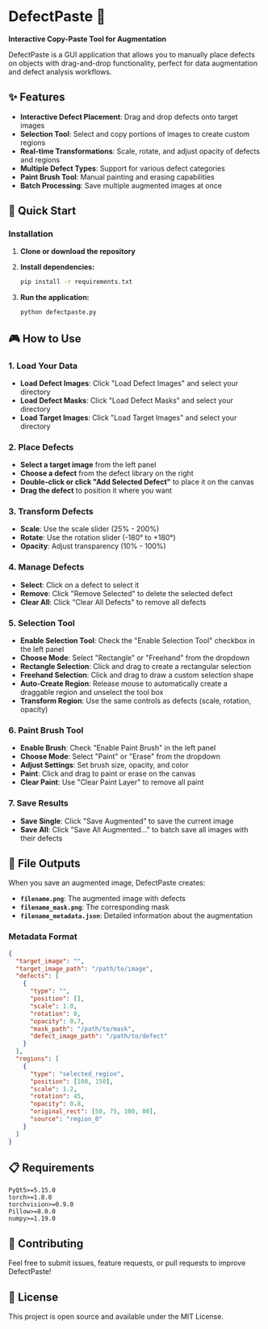 # DefectPaste 🎯

**Interactive Copy-Paste Tool for Augmentation**

DefectPaste is a GUI application that allows you to manually place defects on objects with drag-and-drop functionality, perfect for data augmentation and defect analysis workflows.

## ✨ Features

- **Interactive Defect Placement**: Drag and drop defects onto target images
- **Selection Tool**: Select and copy portions of images to create custom regions
- **Real-time Transformations**: Scale, rotate, and adjust opacity of defects and regions
- **Multiple Defect Types**: Support for various defect categories
- **Paint Brush Tool**: Manual painting and erasing capabilities
- **Batch Processing**: Save multiple augmented images at once

## 🚀 Quick Start

### Installation

1. **Clone or download the repository**
2. **Install dependencies:**
   ```bash
   pip install -r requirements.txt
   ```

3. **Run the application:**
   ```bash
   python defectpaste.py
   ```

## 🎮 How to Use

### 1. Load Your Data
- **Load Defect Images**: Click "Load Defect Images" and select your directory
- **Load Defect Masks**: Click "Load Defect Masks" and select your directory  
- **Load Target Images**: Click "Load Target Images" and select your directory

### 2. Place Defects
- **Select a target image** from the left panel
- **Choose a defect** from the defect library on the right
- **Double-click or click "Add Selected Defect"** to place it on the canvas
- **Drag the defect** to position it where you want

### 3. Transform Defects
- **Scale**: Use the scale slider (25% - 200%)
- **Rotate**: Use the rotation slider (-180° to +180°)
- **Opacity**: Adjust transparency (10% - 100%)

### 4. Manage Defects
- **Select**: Click on a defect to select it
- **Remove**: Click "Remove Selected" to delete the selected defect
- **Clear All**: Click "Clear All Defects" to remove all defects

### 5. Selection Tool
- **Enable Selection Tool**: Check the "Enable Selection Tool" checkbox in the left panel
- **Choose Mode**: Select "Rectangle" or "Freehand" from the dropdown
- **Rectangle Selection**: Click and drag to create a rectangular selection
- **Freehand Selection**: Click and drag to draw a custom selection shape
- **Auto-Create Region**: Release mouse to automatically create a draggable region and unselect the tool box
- **Transform Region**: Use the same controls as defects (scale, rotation, opacity)

### 6. Paint Brush Tool
- **Enable Brush**: Check "Enable Paint Brush" in the left panel
- **Choose Mode**: Select "Paint" or "Erase" from the dropdown
- **Adjust Settings**: Set brush size, opacity, and color
- **Paint**: Click and drag to paint or erase on the canvas
- **Clear Paint**: Use "Clear Paint Layer" to remove all paint

### 7. Save Results
- **Save Single**: Click "Save Augmented" to save the current image
- **Save All**: Click "Save All Augmented..." to batch save all images with their defects

## 💾 File Outputs

When you save an augmented image, DefectPaste creates:

- **`filename.png`**: The augmented image with defects
- **`filename_mask.png`**: The corresponding mask
- **`filename_metadata.json`**: Detailed information about the augmentation

### Metadata Format
```json
{
  "target_image": "",
  "target_image_path": "/path/to/image",
  "defects": [
    {
      "type": "",
      "position": [],
      "scale": 1.0,
      "rotation": 0,
      "opacity": 0.7,
      "mask_path": "/path/to/mask",
      "defect_image_path": "/path/to/defect"
    }
  ],
  "regions": [
    {
      "type": "selected_region",
      "position": [100, 150],
      "scale": 1.2,
      "rotation": 45,
      "opacity": 0.8,
      "original_rect": [50, 75, 100, 80],
      "source": "region_0"
    }
  ]
}
```

## 📋 Requirements

```
PyQt5>=5.15.0
torch>=1.8.0
torchvision>=0.9.0
Pillow>=8.0.0
numpy>=1.19.0
```

## 🤝 Contributing

Feel free to submit issues, feature requests, or pull requests to improve DefectPaste!

## 📄 License

This project is open source and available under the MIT License.
